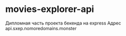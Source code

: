 # movies-explorer-api

Дипломная часть проекта бекенда на express
Адрес api.sxep.nomoredomains.monster
